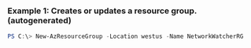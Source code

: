 ### Example 1: Creates or updates a resource group. (autogenerated)
```powershell
PS C:\> New-AzResourceGroup -Location westus -Name NetworkWatcherRG
```


